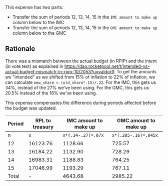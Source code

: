 This expense has two parts:
- Transfer the sum of periods 12, 13, 14, 15 in the `IMC amount to make up` column below to the IMC
- Transfer the sum of periods 12, 13, 14, 15 in the `GMC amount to make up` column below to the GMC

## Rationale
There was a mismatch between the actual budget (in RPIP) and the intent (in vote text) as explained
in <https://dao.rocketpool.net/t/intended-vs-actual-budget-mismatch-in-rpip-10/2053?u=valdorff>.
To get the amounts we "intended" as we shifted from 15% of inflation to 22% of inflation, we can
calculate `new_share = (old_share*.15)/.22`. For the IMC, this gets us 34%, instead of the 27% we've
been using. For the GMC, this gets us 20.5% instead of the 16% we've been using.

This expense compensates the difference during periods affected before the budget was updated.

| Period | RPL to treasury | IMC amount to make up | GMC amount to make up |
|--------|-----------------|-----------------------|-----------------------|
| n      | x               | `x*(.34-.27)=.07x`    | `x*(.205-.16)=.045x`  | 
| 12     | 16123.76        | 1128.66               | 725.57                | 
| 13     | 16184.22        | 1132.90               | 728.29                |
| 14     | 16983.31        | 1188.83               | 764.25                |
| 15     | 17046.99        | 1193.29               | 767.11                |
| Total  | -               | 4643.68               | 2985.22               |
